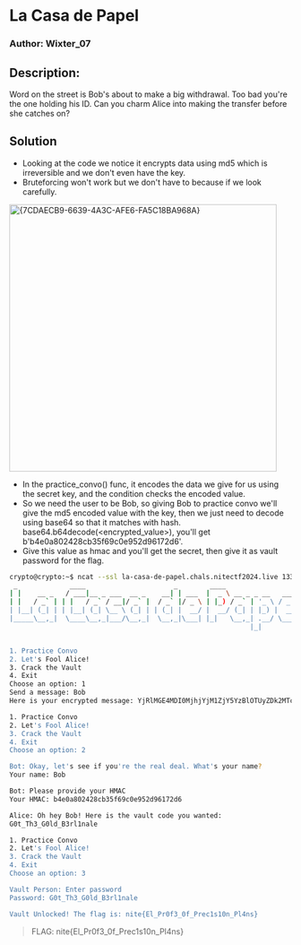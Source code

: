 # La Casa de Papel
### Author: Wixter_07

## Description:
Word on the street is Bob's about to make a big withdrawal. Too bad you're the one holding his ID. 
Can you charm Alice into making the transfer before she catches on?

## Solution
- Looking at the code we notice it encrypts data using md5 which is irreversible and we don't even have the key. 
- Bruteforcing won't work but we don't have to because if we look carefully.
<img width="477" alt="{7CDAECB9-6639-4A3C-AFE6-FA5C18BA968A}" src="https://github.com/user-attachments/assets/d0be4408-a2dc-4063-917a-d71e784e141e" />

- In the practice_convo() func, it encodes the data we give for us using the secret key, and the condition checks the encoded value.
- So we need the user to be Bob, so giving Bob to practice convo we'll give the md5 encoded value with the key, then we just need to decode using base64 so that it matches with hash.
  base64.b64decode(<encrypted_value>), you'll get b'b4e0a802428cb35f69c0e952d96172d6'.
- Give this value as hmac and you'll get the secret, then give it as vault password for the flag.
```bash
crypto@crypto:~$ ncat --ssl la-casa-de-papel.chals.nitectf2024.live 1337
 _             ____                      _        ____                  _
| |    __ _   / ___|__ _ ___  __ _    __| | ___  |  _ \ __ _ _ __   ___| |
| |   / _` | | |   / _` / __|/ _` |  / _` |/ _ \ | |_) / _` | '_ \ / _ \ |
| |__| (_| | | |__| (_| \__ \ (_| | | (_| |  __/ |  __/ (_| | |_) |  __/ |
|_____\__,_|  \____\__,_|___/\__,_|  \__,_|\___| |_|   \__,_| .__/ \___|_|
                                                            |_|


1. Practice Convo
2. Let's Fool Alice!
3. Crack the Vault
4. Exit
Choose an option: 1
Send a message: Bob
Here is your encrypted message: YjRlMGE4MDI0MjhjYjM1ZjY5YzBlOTUyZDk2MTcyZDY=

1. Practice Convo
2. Let's Fool Alice!
3. Crack the Vault
4. Exit
Choose an option: 2

Bot: Okay, let's see if you're the real deal. What's your name?
Your name: Bob

Bot: Please provide your HMAC
Your HMAC: b4e0a802428cb35f69c0e952d96172d6

Alice: Oh hey Bob! Here is the vault code you wanted:
G0t_Th3_G0ld_B3rl1nale

1. Practice Convo
2. Let's Fool Alice!
3. Crack the Vault
4. Exit
Choose an option: 3

Vault Person: Enter password
Password: G0t_Th3_G0ld_B3rl1nale

Vault Unlocked! The flag is: nite{El_Pr0f3_0f_Prec1s10n_Pl4ns}
```
> FLAG:  nite{El_Pr0f3_0f_Prec1s10n_Pl4ns}
